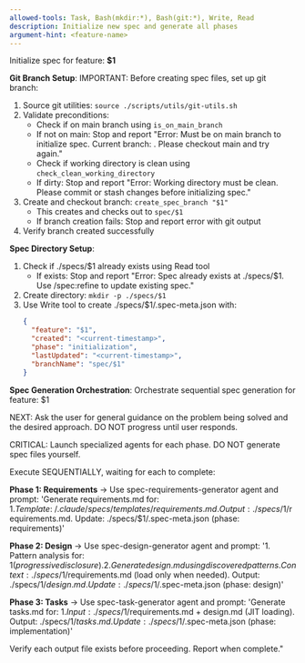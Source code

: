 ```yaml
---
allowed-tools: Task, Bash(mkdir:*), Bash(git:*), Write, Read
description: Initialize new spec and generate all phases
argument-hint: <feature-name>
---
```


Initialize spec for feature: **$1**

**Git Branch Setup**:
IMPORTANT: Before creating spec files, set up git branch:

1. Source git utilities: `source ./scripts/utils/git-utils.sh`
2. Validate preconditions:
   - Check if on main branch using `is_on_main_branch`
   - If not on main: Stop and report "Error: Must be on main branch to initialize spec. Current branch: <branch>. Please checkout main and try again."
   - Check if working directory is clean using `check_clean_working_directory`
   - If dirty: Stop and report "Error: Working directory must be clean. Please commit or stash changes before initializing spec."
3. Create and checkout branch: `create_spec_branch "$1"`
   - This creates and checks out to `spec/$1`
   - If branch creation fails: Stop and report error with git output
4. Verify branch created successfully

**Spec Directory Setup**:
1. Check if ./specs/$1 already exists using Read tool
   - If exists: Stop and report "Error: Spec already exists at ./specs/$1. Use /spec:refine to update existing spec."
2. Create directory: `mkdir -p ./specs/$1`
3. Use Write tool to create ./specs/$1/.spec-meta.json with:
   ```json
   {
     "feature": "$1",
     "created": "<current-timestamp>",
     "phase": "initialization",
     "lastUpdated": "<current-timestamp>",
     "branchName": "spec/$1"
   }
   ```

**Spec Generation Orchestration**:
Orchestrate sequential spec generation for feature: $1

NEXT: Ask the user for general guidance on the problem being solved and the desired approach.
DO NOT progress until user responds.

CRITICAL: Launch specialized agents for each phase. DO NOT generate spec files yourself.

Execute SEQUENTIALLY, waiting for each to complete:

**Phase 1: Requirements** → Use spec-requirements-generator agent and prompt: 'Generate requirements.md for: $1. Template: ~/.claude/specs/templates/requirements.md. Output: ./specs/$1/requirements.md. Update: ./specs/$1/.spec-meta.json (phase: requirements)'

**Phase 2: Design** → Use spec-design-generator agent and prompt: '1. Pattern analysis for: $1 (progressive disclosure). 2. Generate design.md using discovered patterns. Context: ./specs/$1/requirements.md (load only when needed). Output: ./specs/$1/design.md. Update: ./specs/$1/.spec-meta.json (phase: design)'

**Phase 3: Tasks** → Use spec-task-generator agent and prompt: 'Generate tasks.md for: $1. Input: ./specs/$1/requirements.md + design.md (JIT loading). Output: ./specs/$1/tasks.md. Update: ./specs/$1/.spec-meta.json (phase: implementation)'

Verify each output file exists before proceeding. Report when complete."
